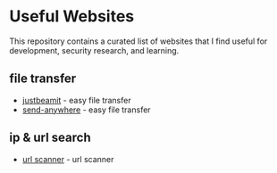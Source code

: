 # Useful Websites

This repository contains a curated list of websites that I find useful for development, security research, and learning.

## file transfer
- [justbeamit](https://justbeamit.com/) - easy file transfer
- [send-anywhere](https://send-anywhere.com[) - easy file transfer

## ip & url search 
- [url scanner](http://urlscan.io/[) - url scanner

